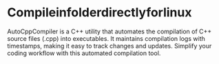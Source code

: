 # Compileinfolderdirectlyforlinux
AutoCppCompiler is a C++ utility that automates the compilation of C++ source files (.cpp) into executables. It maintains compilation logs with timestamps, making it easy to track changes and updates. Simplify your coding workflow with this automated compilation tool.

